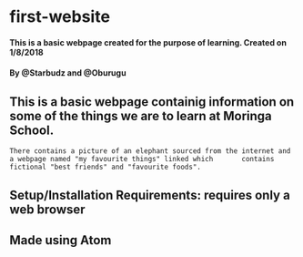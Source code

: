 # first-website
#### This is a basic webpage created for the purpose of learning. Created on 1/8/2018
#### By @Starbudz and @Oburugu
## This is a basic webpage containig information on some of the things we are to learn at Moringa School.
    There contains a picture of an elephant sourced from the internet and a webpage named "my favourite things" linked which       contains fictional "best friends" and "favourite foods".
## Setup/Installation Requirements: requires only a web browser
## Made using Atom
